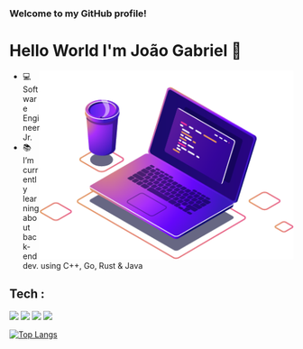 ### Welcome to my GitHub profile!  

# Hello World I'm João Gabriel 👋

<img align="right" src="pc.png" width="450" />


- 💻 Software Engineer Jr.
- 📚 I’m currently learning about back-end dev. using C++, Go, Rust & Java


## Tech :

<img src="https://img.shields.io/badge/C%2B%2B-FFFFFF?style=for-the-badge&logo=c%2B%2B&logoColor=64348b" />  <img src="https://img.shields.io/badge/Java-FFFFFF?style=for-the-badge&logo=java&logoColor=64348b" /> 
<img src="https://img.shields.io/badge/Go-FFFFFF?style=for-the-badge&logo=Go&logoColor=64348b" />
<img src="https://img.shields.io/badge/Rust-FFFFFF?style=for-the-badge&logo=Rust&logoColor=64348b" /> 

[![Top Langs](https://github-readme-stats.vercel.app/api/top-langs/?username=joaogabee&layout=compact&theme=radical-FFFFFF&title_color=64348b)](https://github.com/anuraghazra/github-readme-stats)
